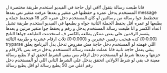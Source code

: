 في اول حاجة في الفيديو استخدم طريقة مختصرة لif فانا طبعت رسالة بتقول المستخدم يدخل عمره و حفظتها في متغير و بعدها عرفت متغير نص بعدها message تتحظفظ جوا رسالة من رسالتين لو كان المستخدم دخل عمره اكتر 18 هيتحفظ جملة و يطبعها لو عمره اقل يحفظ الجملة التانية جواه و يطبعها 
في الفيديو استخدم طريقة تشيل اعداد الكسر و انا طبعت رسالة المستخدم يدخل و رقم و يحفظ جوا متغير مرتين و بعدها يقسم الرقمين علي بعض ممكن يطلعه بالكسر ف استخدمت الطباعة جواها الناتج {0:0.00} كده هيجيب رقمين عشرين و {0:0.000} تلات ارقام عشرية
و طريقة التالتة tryparse اللي فهمته لو المستخدم دخل حاجة مش مفروض تدخل بدل البرنامج يعلق يبقي يعمل حاجة تانية فانا عملت طبعت رسالة المستخدم يدخل درجة بس بالارقام و خزنتها و بعدها شرط لو المستخدم دخل ارقام بس يبقي الشرط اتحقق لو لا يطبع رسالة معينة ف بقي لو شرط الاولاني اتحقق يدخل علي الشرط التاني اللي لو المستخدم دخل رقم اعلي من 50 يطبع رسالة لو اقل يطبع رسالة 



